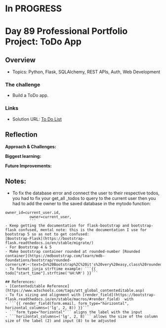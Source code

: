 # In PROGRESS 


# Day 89 Professional Portfolio Project: ToDo App


## Overview

- Topics: Python, Flask, SQLAlchemy, REST APIs, Auth, Web Development  

### The challenge

- Build a ToDo app.

### Links

- Solution URL: [To Do List](https://github.com/Mikerniker/100_Days_of_Python/tree/main/Day89)

## Reflection
**Approach & Challenges:** 

**Biggest learning:**

**Future Improvements:**

## Notes:
- To fix the database error and connect the user to their respective todos, you had to fix your get_all _todos to query to the current user then you had to add the owner to the saved database in the  mytodo function: 
 ```
 owner_id=current_user.id,
            owner=current_user,
            ```
- Keep getting the documentation for flask-bootstrap and bootstrap-flask confused, mental note: this is the documentation I use for bootstrap 5 so as not to get confused:
[Bootstrap-Flask](https://bootstrap-flask.readthedocs.io/en/stable/migrate/) 
- For Bootstrap 4 & 5
- Make bootstrap container rounded at rounded-number [Rounded container](https://mdbootstrap.com/learn/mdb-foundations/bootstrap/rounded-corners/#:~:text=In%20Bootstrap%2C%20it's%20very%20easy,class%20rounded%2D4%20or%20similar.)
- To format jinja strftime example: ```{{ todo["start_time"].strftime('%H:%M') }}```

## References:
- [Contenteditable Reference](https://www.w3schools.com/tags/att_global_contenteditable.asp)
- To fix sizing and alignment with [render_field](https://bootstrap-flask.readthedocs.io/en/stable/macros/#render_field)  with              
- ```{{ render_field(form.email, form_type="horizontal", horizontal_columns=('lg', 2, 8)) }}```
- ```form_type="horizontal"``` aligns the label with the input
- ```horizontal_columns=('lg', 2, 8)``` allows the size of the column size of the label (2) and input (8) to be adjusted
